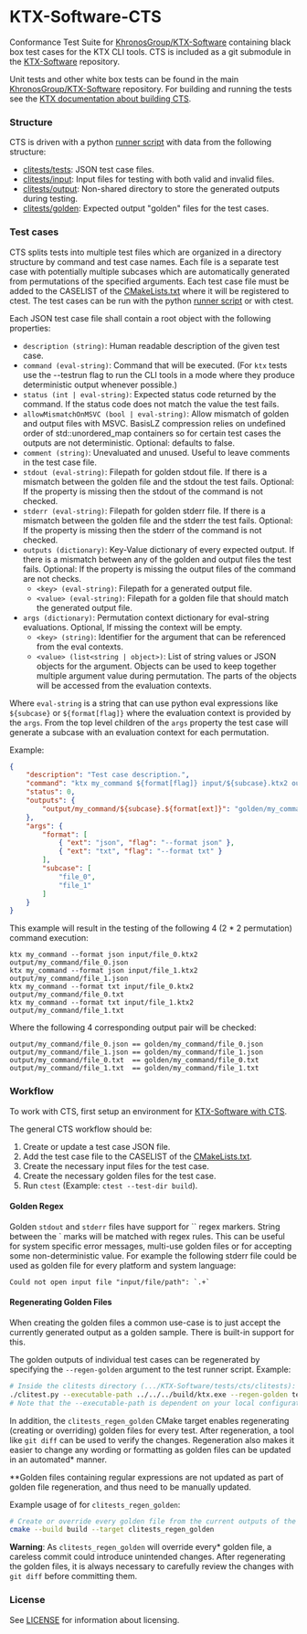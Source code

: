 <!-- Copyright 2022-2023 The Khronos Group Inc. -->
<!-- Copyright 2022-2023 RasterGrid Kft. -->
<!-- SPDX-License-Identifier: Apache-2.0 -->


# KTX-Software-CTS

Conformance Test Suite for [KhronosGroup/KTX-Software](https://github.com/KhronosGroup/KTX-Software)
containing black box test cases for the KTX CLI tools. CTS is included as a git submodule in the [KTX-Software](https://github.com/KhronosGroup/KTX-Software) repository. 

Unit tests and other white box tests can be found in the main
[KhronosGroup/KTX-Software](https://github.com/KhronosGroup/KTX-Software) repository.
For building and running the tests see the [KTX documentation about building CTS](https://github.com/KhronosGroup/KTX-Software/blob/main/BUILDING.md).

### Structure

CTS is driven with a python [runner script](clitests/clitest.py) with data from the following structure:
- [clitests/tests](clitests/tests): JSON test case files.
- [clitests/input](clitests/input): Input files for testing with both valid and invalid files.
- [clitests/output](clitests/output): Non-shared directory to store the generated outputs during testing.
- [clitests/golden](clitests/golden): Expected output "golden" files for the test cases.


### Test cases

CTS splits tests into multiple test files which are organized in a directory structure by command and test case names.
Each file is a separate test case with potentially multiple subcases which are automatically generated from
permutations of the specified arguments.
Each test case file must be added to the CASELIST of the [CMakeLists.txt](clitests/CMakeLists.txt)
where it will be registered to ctest.
The test cases can be run with the python [runner script](clitests/clitest.py) or with ctest.

Each JSON test case file shall contain a root object with the following properties:
- `description (string)`: Human readable description of the given test case.
- `command (eval-string)`: Command that will be executed. (For `ktx` tests use the --testrun flag to run the CLI tools
in a mode where they produce deterministic output whenever possible.)
- `status (int | eval-string)`: Expected status code returned by the command. If the status code does not match the value the test fails.
- `allowMismatchOnMSVC (bool | eval-string)`: Allow mismatch of golden and output files with MSVC.
BasisLZ compression relies on undefined order of std::unordered_map containers so for certain test
cases the outputs are not deterministic. Optional: defaults to false.
- `comment (string)`: Unevaluated and unused. Useful to leave comments in the test case file.
- `stdout (eval-string)`: Filepath for golden stdout file. 
If there is a mismatch between the golden file and the stdout the test fails.
Optional: If the property is missing then the stdout of the command is not checked.
- `stderr (eval-string)`: Filepath for golden stderr file. 
If there is a mismatch between the golden file and the stderr the test fails.
Optional: If the property is missing then the stderr of the command is not checked.
- `outputs (dictionary)`: Key-Value dictionary of every expected output. 
If there is a mismatch between any of the golden and output files the test fails.
Optional: If the property is missing the output files of the command are not checks.
    - `<key> (eval-string)`: Filepath for a generated output file.
    - `<value> (eval-string)`: Filepath for a golden file that should match the generated output file.
- `args (dictionary)`: Permutation context dictionary for eval-string evaluations. Optional, If missing the context will be empty.
    - `<key> (string)`: Identifier for the argument that can be referenced from the eval contexts.
    - `<value> (list<string | object>)`: List of string values or JSON objects for the argument. Objects can be used
to keep together multiple argument value during permutation. The parts of the objects will be accessed from the evaluation contexts.

Where `eval-string` is a string that can use python eval expressions like `${subcase}` or `${format[flag]}`
where the evaluation context is provided by the `args`. From the top level children of the `args` property the test case 
will generate a subcase with an evaluation context for each permutation.

Example:
```json
{
    "description": "Test case description.",
    "command": "ktx my_command ${format[flag]} input/${subcase}.ktx2 output/my_command/${subcase}.${format[ext]}",
    "status": 0,
    "outputs": {
        "output/my_command/${subcase}.${format[ext]}": "golden/my_command/${subcase}.${format[ext]}"
    },
    "args": {
        "format": [
            { "ext": "json", "flag": "--format json" },
            { "ext": "txt", "flag": "--format txt" }
        ],
        "subcase": [
            "file_0",
            "file_1"
        ]
    }
}
```
This example will result in the testing of the following 4 (2 * 2 permutation) command execution:
```
ktx my_command --format json input/file_0.ktx2 output/my_command/file_0.json
ktx my_command --format json input/file_1.ktx2 output/my_command/file_1.json
ktx my_command --format txt input/file_0.ktx2 output/my_command/file_0.txt
ktx my_command --format txt input/file_1.ktx2 output/my_command/file_1.txt
```
Where the following 4 corresponding output pair will be checked:
```
output/my_command/file_0.json == golden/my_command/file_0.json
output/my_command/file_1.json == golden/my_command/file_1.json
output/my_command/file_0.txt  == golden/my_command/file_0.txt
output/my_command/file_1.txt  == golden/my_command/file_1.txt
```


### Workflow

To work with CTS, first setup an environment for [KTX-Software with CTS](https://github.com/KhronosGroup/KTX-Software/blob/main/BUILDING.md#Conformance-Test-Suite).

The general CTS workflow should be:
1. Create or update a test case JSON file.
2. Add the test case file to the CASELIST of the [CMakeLists.txt](clitests/CMakeLists.txt).
3. Create the necessary input files for the test case.
4. Create the necessary golden files for the test case.
5. Run `ctest` (Example: `ctest --test-dir build`).

#### Golden Regex

Golden `stdout` and `stderr` files have support for `` regex markers.
String between the ` marks will be matched with regex rules.
This can be useful for system specific error messages, 
multi-use golden files or for accepting some non-deterministic value.
For example the following stderr file
could be used as golden file for every platform and system language:
```
Could not open input file "input/file/path": `.+`
```

#### Regenerating Golden Files

When creating the golden files a common use-case is to just accept the currently generated output
as a golden sample. There is built-in support for this. 

The golden outputs of individual test cases can be regenerated by specifying the `--regen-golden` argument to 
the test runner script. 
Example:
```bash
# Inside the clitests directory (.../KTX-Software/tests/cts/clitests):
./clitest.py --executable-path ../../../build/ktx.exe --regen-golden tests/info/help.json
# Note that the --executable-path is dependent on your local configuration and can be different
```
In addition, the `clitests_regen_golden` CMake target enables regenerating (creating or overriding) 
golden files for every test.
After regeneration, a tool like `git diff` can be used to verify the changes.
Regeneration also makes it easier to change any wording or formatting as golden files can be updated
in an automated* manner.

**Golden files containing regular expressions are not updated as part of golden file regeneration,
and thus need to be manually updated.

Example usage of for `clitests_regen_golden`:
```bash
# Create or override every golden file from the current outputs of the program
cmake --build build --target clitests_regen_golden
```
**Warning**: As `clitests_regen_golden` will override every* golden file, a careless commit could introduce
unintended changes. After regenerating the golden files, it is always necessary to carefully review the changes
with `git diff` before committing them.

### License

See [LICENSE](LICENSE.md) for information about licensing.
